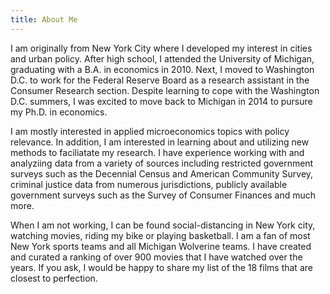 ```yaml
---
title: About Me
---
```


I am originally from New York City where I developed my interest in cities and urban policy. After high school, I attended the University of Michigan, graduating with a B.A. in economics in 2010. Next, I moved to Washington D.C. to work for the Federal Reserve Board as a research assistant in the Consumer Research section. Despite learning to cope with the Washington D.C. summers, I was excited to move back to Michigan in 2014 to pursure my Ph.D. in economics.

I am mostly interested in applied microeconomics topics with policy relevance. In addition, I am interested in learning about and utilizing new methods to faciliatate my research. I have experience working with and analyziing data from a variety of sources including restricted government surveys such as the Decennial Census and American Community Survey, criminal justice data from numerous jurisdictions, publicly available government surveys such as the Survey of Consumer Finances and much more.

When I am not working, I can be found social-distancing in New York city, watching movies, riding my bike or playing basketball. I am a fan of most New York sports teams and all Michigan Wolverine teams. I have created and curated a ranking of over 900 movies that I have watched over the years. If you ask, I would be happy to share my list of the 18 films that are closest to perfection.
